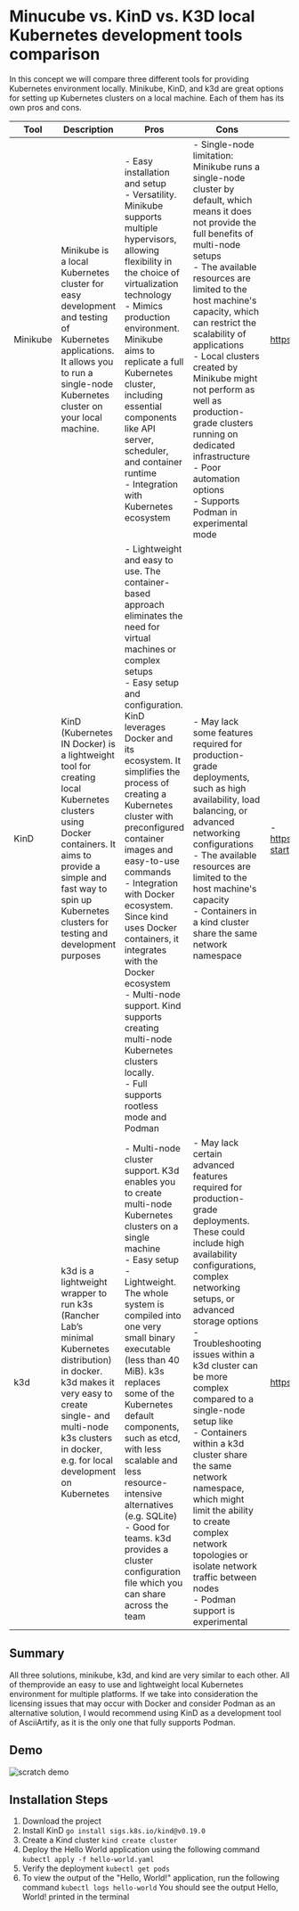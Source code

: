 # Minucube vs. KinD vs. K3D local Kubernetes development tools comparison

In this concept we will compare three different tools for providing Kubernetes environment locally. Minikube, KinD, and k3d are great options for setting up Kubernetes clusters on a local machine. Each of them has its own pros and cons. 



| Tool      | Description                                      | Pros                                                     | Cons                                                              | Installation                                                |
| --------- | ------------------------------------------------ | -------------------------------------------------------- | ----------------------------------------------------------------- | ---------------------------------------------------------- |
| Minikube  | Minikube is a local Kubernetes cluster for easy development and testing of Kubernetes applications. It allows you to run a single-node Kubernetes cluster on your local machine. | - Easy installation and setup<br> - Versatility. Minikube supports multiple hypervisors, allowing flexibility in the choice of virtualization technology<br> - Mimics production environment. Minikube aims to replicate a full Kubernetes cluster, including essential components like API server, scheduler, and container runtime <br> - Integration with Kubernetes ecosystem                      | - Single-node limitation: Minikube runs a single-node cluster by default, which means it does not provide the full benefits of multi-node setups<br> - The available resources are limited to the host machine's capacity, which can restrict the scalability of applications<br> - Local clusters created by Minikube might not perform as well as production-grade clusters running on dedicated infrastructure<br> - Poor automation options<br> - Supports Podman in experimental mode                                             |https://minikube.sigs.k8s.io/docs/start/io/     |
| KinD      | KinD (Kubernetes IN Docker) is a lightweight tool for creating local Kubernetes clusters using Docker containers. It aims to provide a simple and fast way to spin up Kubernetes clusters for testing and development purposes | - Lightweight and easy to use. The container-based approach eliminates the need for virtual machines or complex setups<br> - Easy setup and configuration. KinD leverages Docker and its ecosystem. It simplifies the process of creating a Kubernetes cluster with preconfigured container images and easy-to-use commands<br> - Integration with Docker ecosystem. Since kind uses Docker containers, it integrates with the Docker ecosystem<br>- Multi-node support. Kind supports creating multi-node Kubernetes clusters locally.<br>- Full supports rootless mode and Podman                             | - May lack some features required for production-grade deployments, such as high availability, load balancing, or advanced networking configurations<br> - The available resources are limited to the host machine's capacity <br> - Containers in a kind cluster share the same network namespace                                           | - https://kind.sigs.k8s.io/docs/user/quick-start        |                                                                        
| k3d       | k3d is a lightweight wrapper to run k3s (Rancher Lab’s minimal Kubernetes distribution) in docker. k3d makes it very easy to create single- and multi-node k3s clusters in docker, e.g. for local development on Kubernetes | - Multi-node cluster support. K3d enables you to create multi-node Kubernetes clusters on a single machine<br> - Easy setup<br> - Lightweight. The whole system is compiled into one very small binary executable (less than 40 MiB). k3s replaces some of the Kubernetes default components, such as etcd, with less scalable and less resource-intensive alternatives (e.g. SQLite)<br> - Good for teams. k3d provides  a cluster configuration file which you can share across the team                       | - May lack certain advanced features required for production-grade deployments. These could include high availability configurations, complex networking setups, or advanced storage options<br> - Troubleshooting issues within a k3d cluster can be more complex compared to a single-node setup like<br> - Containers within a k3d cluster share the same network namespace, which might limit the ability to create complex network topologies or isolate network traffic between nodes<br> - Podman support is experimental | https://k3d.io/v5.4.1/#installation                   |

## Summary

All three solutions, minikube, k3d, and kind are very similar to each other. All of themprovide an easy to use and lightweight local Kubernetes environment for multiple platforms. If we take into consideration the licensing issues that may occur with Docker and consider Podman as an alternative solution, I would recommend using KinD as a development tool of AsciiArtify, as it is the only one that fully supports Podman.

## Demo

![scratch demo](https://github.com/ZombieRebel/AsciiArtify/blob/main/.data/demo.gif?raw=true)

## Installation Steps

1. Download the project 
2. Install KinD `go install sigs.k8s.io/kind@v0.19.0`
3. Create a Kind cluster `kind create cluster`
4. Deploy the Hello World application using the following command `kubectl apply -f hello-world.yaml`
5. Verify the deployment `kubectl get pods`
6. To view the output of the "Hello, World!" application, run the following command `kubectl logs hello-world`
You should see the output Hello, World! printed in the terminal


